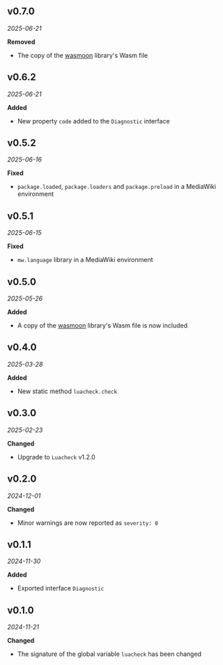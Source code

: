 ## v0.7.0

*2025-06-21*

**Removed**

- The copy of the [wasmoon](https://npmjs.com/package/wasmoon) library's Wasm file

## v0.6.2

*2025-06-21*

**Added**

- New property `code` added to the `Diagnostic` interface

## v0.5.2

*2025-06-16*

**Fixed**

- `package.loaded`, `package.loaders` and `package.preload` in a MediaWiki environment

## v0.5.1

*2025-06-15*

**Fixed**

- `mw.language` library in a MediaWiki environment

## v0.5.0

*2025-05-26*

**Added**

- A copy of the [wasmoon](https://npmjs.com/package/wasmoon) library's Wasm file is now included

## v0.4.0

*2025-03-28*

**Added**

- New static method `luacheck.check`

## v0.3.0

*2025-02-23*

**Changed**

- Upgrade to `Luacheck` v1.2.0

## v0.2.0

*2024-12-01*

**Changed**

- Minor warnings are now reported as `severity: 0`

## v0.1.1

*2024-11-30*

**Added**

- Exported interface `Diagnostic`

## v0.1.0

*2024-11-21*

**Changed**

- The signature of the global variable `luacheck` has been changed
